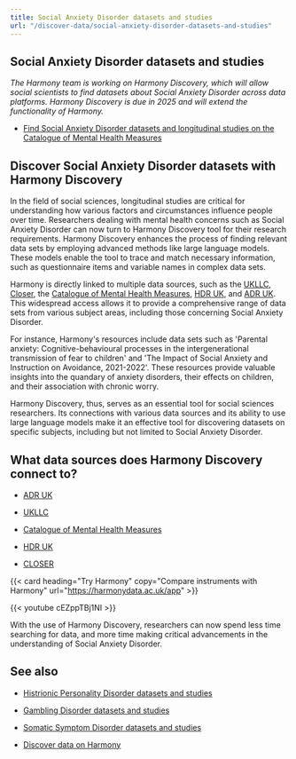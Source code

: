 ```yaml
---
title: Social Anxiety Disorder datasets and studies
url: "/discover-data/social-anxiety-disorder-datasets-and-studies"
---
```


## Social Anxiety Disorder datasets and studies

*The Harmony team is working on Harmony Discovery, which will allow social scientists to find datasets about Social Anxiety Disorder across data platforms. Harmony Discovery is due in 2025 and will extend the functionality of Harmony.*

* [Find Social Anxiety Disorder datasets and longitudinal studies on the Catalogue of Mental Health Measures](https://www.cataloguementalhealth.ac.uk/?content=search&query=Topic:social+anxiety+disorder)

## Discover Social Anxiety Disorder datasets with Harmony Discovery

In the field of social sciences, longitudinal studies are critical for understanding how various factors and circumstances influence people over time. Researchers dealing with mental health concerns such as Social Anxiety Disorder can now turn to Harmony Discovery tool for their research requirements. Harmony Discovery enhances the process of finding relevant data sets by employing advanced methods like large language models. These models enable the tool to trace and match necessary information, such as questionnaire items and variable names in complex data sets.

Harmony is directly linked to multiple data sources, such as the [UKLLC](https://explore.ukllc.ac.uk), [Closer](https://www.closer.ac.uk/), the [Catalogue of Mental Health Measures](https://www.cataloguementalhealth.ac.uk/), [HDR UK](https://www.hdruk.ac.uk/), and [ADR UK](https://www.adruk.org/). This widespread access allows it to provide a comprehensive range of data sets from various subject areas, including those concerning Social Anxiety Disorder. 

For instance, Harmony's resources include data sets such as 'Parental anxiety: Cognitive-behavioural processes in the intergenerational transmission of fear to children' and 'The Impact of Social Anxiety and Instruction on Avoidance, 2021-2022'. These resources provide valuable insights into the quandary of anxiety disorders, their effects on children, and their association with chronic worry.

Harmony Discovery, thus, serves as an essential tool for social sciences researchers. Its connections with various data sources and its ability to use large language models make it an effective tool for discovering datasets on specific subjects, including but not limited to Social Anxiety Disorder. 


## What data sources does Harmony Discovery connect to?

* [ADR UK](https://www.adruk.org/data-access/data-catalogue/)

* [UKLLC](https://explore.ukllc.ac.uk)

* [Catalogue of Mental Health Measures](https://www.cataloguementalhealth.ac.uk/)

* [HDR UK](https://www.healthdatagateway.org/)

* [CLOSER](https://closer.ac.uk/)

{{< card heading="Try Harmony" copy="Compare instruments with Harmony" url="https://harmonydata.ac.uk/app" >}}

{{< youtube cEZppTBj1NI >}}


With the use of Harmony Discovery, researchers can now spend less time searching for data, and more time making critical advancements in the understanding of Social Anxiety Disorder.

## See also

* [Histrionic Personality Disorder datasets and studies](/discover-data/histrionic-personality-disorder-datasets-and-studies)

* [Gambling Disorder datasets and studies](/discover-data/gambling-disorder-datasets-and-studies)

* [Somatic Symptom Disorder datasets and studies](/discover-data/somatic-symptom-disorder-datasets-and-studies)

* [Discover data on Harmony](/discover-data)